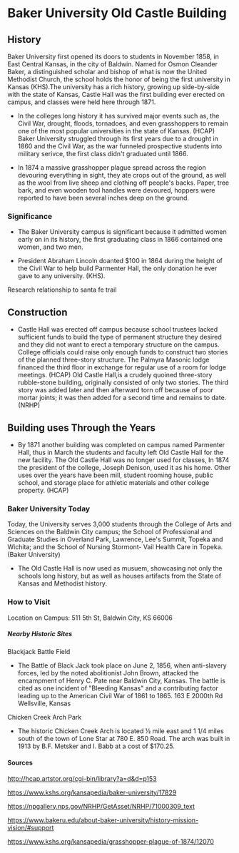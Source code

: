 # Baker University Old Castle Building 
## History 

   Baker University first opened its doors to students in November 1858, in East Central Kansas, in the city of Baldwin. Named for Osmon Cleander Baker, a distinguished scholar and bishop of what is now the United Methodist Church, the school holds the honor of being the first university in Kansas (KHS).The university has a rich history, growing up side-by-side with the state of Kansas, Castle Hall was the first building ever erected on campus, and classes were held here through 1871. 

* In the colleges long history it has survived major events such as, the Civil War, drought, floods, tornadoes, and even grasshoppers to remain one of the most popular universities in the state of Kansas. (HCAP) Baker University struggled through its first years due to a drought in 1860 and the Civil War, as the war funneled prospective students into military serivce, the first class didn't graduated until 1866. 

* In 1874 a massive grasshopper plague spread across the region devouring everything in sight, they ate crops out of the ground, as well as the wool from live sheep and clothing off people's backs. Paper, tree bark, and even wooden tool handles were devoured, hoppers were reported to have been several inches deep on the ground.




### Significance 
 * The Baker University campus is significant because it admitted women early on in its history, the first graduating class in 1866 contained one women, and two men. 
 
 * President Abraham Lincoln doanted $100 in 1864 during the height of the Civil War to help build Parmenter Hall, the only donation he ever gave to any university. (KHS).
 
 Research relationship to santa fe trail 
 
## Construction 
* Castle Hall was erected off campus because school trustees lacked sufficient funds to build the type of permanent structure they desired and they did not want to erect a temporary structure on the campus. College officials could raise only enough funds to construct two stories of the planned three-story structure. The Palmyra Masonic lodge financed the third floor in exchange for regular use of a room for lodge meetings. (HCAP) Old Castle Hall,is a crudely quoined three-story rubble-stone building, originally consisted of only two stories. The third story was added later and then afterward torn off because of poor mortar joints; it was then added for a second time and remains to date.(NRHP)

## Building uses Through the Years
 * By 1871 another building was completed on campus named Parmenter Hall, thus in March the students and faculty left Old Castle Hall for the new facility. The Old Castle Hall was no longer used for classes, In 1874 the president of the college, Joseph Denison, used it as his home. Other uses over the years have been mill, student rooming house, public school, and storage place for athletic materials and other college property. (HCAP)


### Baker University Today 
Today, the University serves 3,000 students through the College of Arts and Sciences on the Baldwin City campus; the School of Professional and Graduate Studies in Overland Park, Lawrence, Lee's Summit, Topeka and Wichita; and the School of Nursing Stormont- Vail Health Care in Topeka. (Baker University)

 * The Old Castle Hall is now used as musuem, showcasing not only the schools long history, but as well as houses artifacts from the State of Kansas and Methodist history.

### How to Visit 
Location on Campus: 511 5th St, Baldwin City, KS 66006

##### Nearby Historic Sites
Blackjack Battle Field 

 * The Battle of Black Jack took place on June 2, 1856, when anti-slavery forces, led by the noted abolitionist John Brown, attacked the encampment of Henry C. Pate near Baldwin City, Kansas. The battle is cited as one incident of "Bleeding Kansas" and a contributing factor leading up to the American Civil War of 1861 to 1865.
 163 E 2000th Rd
Wellsville, Kansas

Chicken Creek Arch Park
 * The historic Chicken Creek Arch is located ½ mile east and 1 1/4 miles south of the town of Lone Star at 780 E. 850 Road. The arch was built in 1913 by B.F. Metsker and I. Babb at a cost of $170.25. 

#### Sources 
http://hcap.artstor.org/cgi-bin/library?a=d&d=p153

https://www.kshs.org/kansapedia/baker-university/17829

https://npgallery.nps.gov/NRHP/GetAsset/NRHP/71000309_text

https://www.bakeru.edu/about-baker-university/history-mission-vision/#support

https://www.kshs.org/kansapedia/grasshopper-plague-of-1874/12070

   
   
